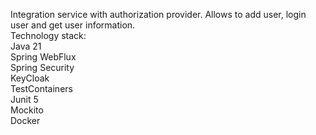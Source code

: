 Integration service with authorization provider. Allows to add user, login user and get user information.  
Technology stack:  
Java 21  
Spring WebFlux  
Spring Security  
KeyCloak  
TestContainers  
Junit 5  
Mockito  
Docker  


